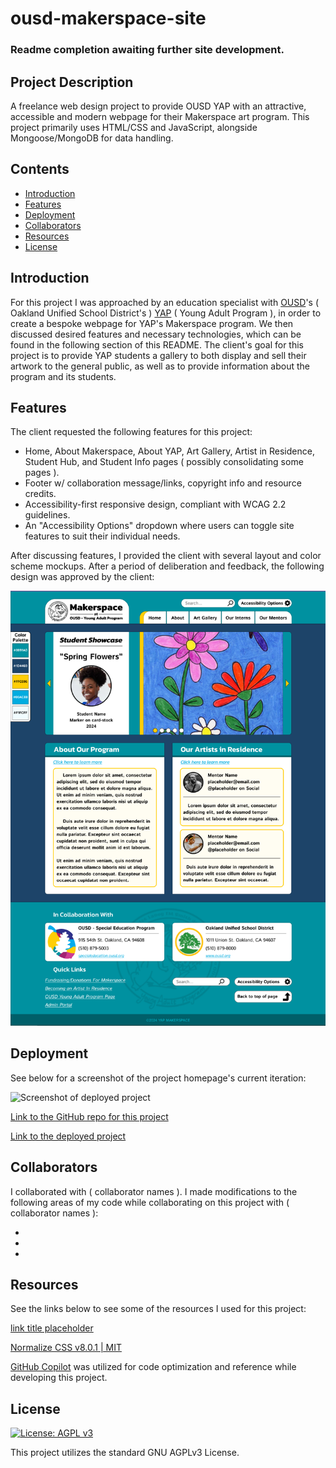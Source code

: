 # ousd-makerspace-site

### Readme completion awaiting further site development.

## Project Description

A freelance web design project to provide OUSD YAP with an attractive, accessible and modern webpage for their Makerspace art program. This project primarily uses HTML/CSS and JavaScript, alongside Mongoose/MongoDB for data handling.

## Contents

- [Introduction](#introduction)
- [Features](#features)
- [Deployment](#deployment)
- [Collaborators](#collaborators)
- [Resources](#resources)
- [License](#License)

## Introduction

For this project I was approached by an education specialist with [OUSD](https://www.ousd.org/)'s ( Oakland Unified School District's ) [YAP](https://www.ousd.org/specialeducation/programs/young-adult-program) ( Young Adult Program ), in order to create a bespoke webpage for YAP's Makerspace program. We then discussed desired features and necessary technologies, which can be found in the following section of this README. The client's goal for this project is to provide YAP students a gallery to both display and sell their artwork to the general public, as well as to provide information about the program and its students.

## Features

The client requested the following features for this project:

- Home, About Makerspace, About YAP, Art Gallery, Artist in Residence, Student Hub, and Student Info pages ( possibly consolidating some pages ).
- Footer w/ collaboration message/links, copyright info and resource credits.
- Accessibility-first responsive design, compliant with WCAG 2.2 guidelines.
- An "Accessibility Options" dropdown where users can toggle site features to suit their individual needs.

After discussing features, I provided the client with several layout and color scheme mockups. After a period of deliberation and feedback, the following design was approved by the client:

![Screenshot of project mockup](/assets/images/project-mockup.png)

## Deployment

See below for a screenshot of the project homepage's current iteration:

![Screenshot of deployed project](/assets/images/project-screenshot.png)

[Link to the GitHub repo for this project](https://github.com/Aoliva96/ousd-makerspace-site)

[Link to the deployed project](#)

## Collaborators

I collaborated with ( collaborator names ).
I made modifications to the following areas of my code while collaborating on this project with ( collaborator names ):

-
-
-

## Resources

See the links below to see some of the resources I used for this project:

[link title placeholder](#)

[Normalize CSS v8.0.1 | MIT](https://github.com/necolas/normalize.css)

[GitHub Copilot](https://github.com/features/copilot) was utilized for code optimization and reference while developing this project.

## License

[![License: AGPL v3](https://img.shields.io/badge/License-AGPL_v3-blue.svg)](https://www.gnu.org/licenses/agpl-3.0)

This project utilizes the standard GNU AGPLv3 License.
